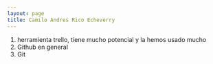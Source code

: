 ```yaml
---
layout: page
title: Camilo Andres Rico Echeverry
---
```


1. herramienta trello, tiene mucho potencial y la hemos usado mucho
2. Github en general
3. Git
